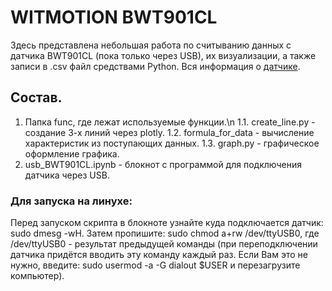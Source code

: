 # WITMOTION BWT901CL
Здесь представлена небольшая работа по считыванию данных с датчика BWT901CL (пока только через USB), их визуализации, а также записи в .csv файл средствами Python.
Вся информация о [датчике](https://github.com/WITMOTION/BWT901CL).

## Состав.
1. Папка func, где лежат используемые функции.\n
    1.1. create_line.py - создание 3-х линий через plotly.
    1.2. formula_for_data - вычисление характеристик из поступающих данных.
    1.3. graph.py - графическое оформление графика.
2. usb_BWT901CL.ipynb - блокнот с программой для подключения датчика через USB.

### Для запуска на линухе:
Перед запуском скрипта в блокноте узнайте куда подключается датчик: sudo dmesg -wH.
Затем пропишите: sudo chmod a+rw /dev/ttyUSB0, где /dev/ttyUSB0 - результат предыдущей команды (при переподключении датчика придётся вводить эту команду каждый раз. Если Вам это не нужно, введите: sudo usermod -a -G dialout $USER и перезагрузите компьютер).
